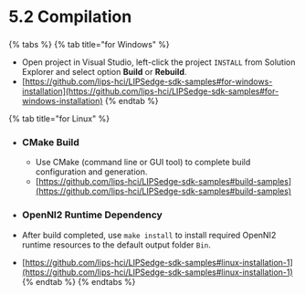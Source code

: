 # 5.2 Compilation

###

{% tabs %}
{% tab title="for Windows" %}
* Open project in Visual Studio, left-click the project `INSTALL` from Solution Explorer and select option **Build** or **Rebuild**.
* [https://github.com/lips-hci/LIPSedge-sdk-samples#for-windows-installation](https://github.com/lips-hci/LIPSedge-sdk-samples#for-windows-installation)
{% endtab %}

{% tab title="for Linux" %}
*   ### CMake Build

    * Use CMake (command line or GUI tool) to complete build configuration and generation.
    * [https://github.com/lips-hci/LIPSedge-sdk-samples#build-samples](https://github.com/lips-hci/LIPSedge-sdk-samples#build-samples)


* ### OpenNI2 Runtime Dependency
* After build completed, use `make install` to install required OpenNI2 runtime resources to the default output folder `Bin`.
* [https://github.com/lips-hci/LIPSedge-sdk-samples#linux-installation-1](https://github.com/lips-hci/LIPSedge-sdk-samples#linux-installation-1)
{% endtab %}
{% endtabs %}
